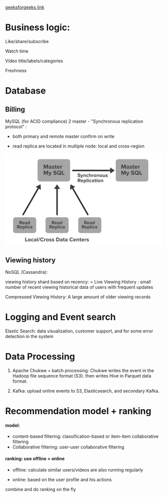 [geeksforgeeks link](https://www.geeksforgeeks.org/system-design-netflix-a-complete-architecture/)

# Business logic:

Like/share/subscribe 

Watch time

Video title/labels/categories

Freshness

#  Database
## Billing

MySQL (for ACID compliance)
2 master - "Synchronous replication protocol” : 
- both primary and remote master confirm on write

- read replica are located in multiple node: local and cross-region

![png](../pics/netflix-2master-SQL.jpg)


## Viewing history

NoSQL (Cassandra):

viewing history
shard based on recency:
= Live Viewing History : small number of recent viewing historical data of users with frequent updates


Compressed Viewing History: A large amount of older viewing records


# Logging and Event search
Elastic Search: data visualization, customer support, and for some error detection in the system

# Data Processing 
1) Apache Chukwe = batch processing: Chukwe writes the event in the Hadoop file sequence format (S3).  then writes Hive in Parquet data format. 

2) Kafka: upload online events to S3, Elasticsearch, and secondary Kafka. 


# Recommendation model + ranking
#### model:
- content-based filtering:  classification-based or item-item collaborative filtering
- Collaborative filtering: user-user collaborative filtering

#### ranking: use offline + online 
- offline:  calculate similar users/videos are also running regularly 

- online: based on the user profile and his actions

combine and do ranking on the fly